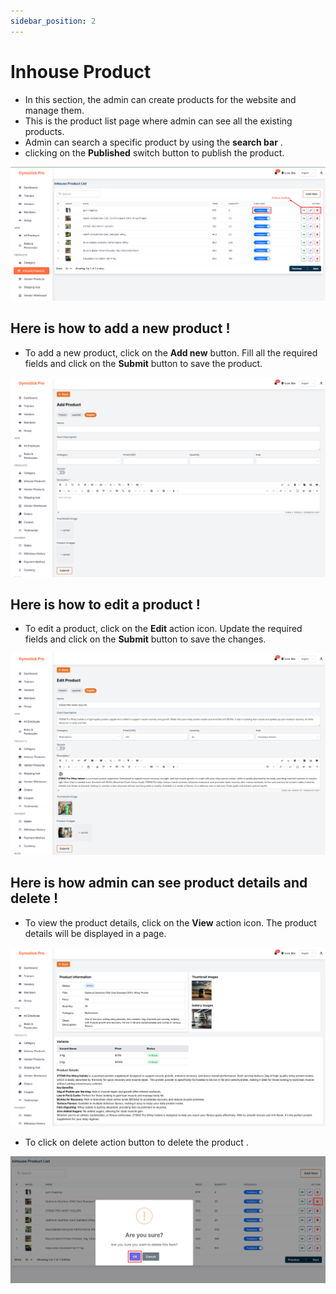 ```yaml
---
sidebar_position: 2
---
```


# Inhouse Product


- In this section, the admin can create products for the website and manage them.
- This is the product list page where admin can see all the existing products.
- Admin can search a specific product by using the **search bar** .
- clicking on the **Published** switch button to publish the product.


![product](./img/p.png)

## Here is how to add a new product !

- To add a new product, click on the **Add new** button. Fill all the required fields and click on the **Submit** button to save the product.


![product](./img/add.png)

## Here is how to edit a product !

- To edit a product, click on the **Edit** action icon. Update the required fields and click on the **Submit** button to save the changes.


![product](./img/edi.png)

## Here is how admin can see product details and delete !

- To view the product details, click on the **View** action icon. The product details will be displayed in a page.


![product](./img/view.png)

- To click on delete action button to delete the product .

![product](./img/del.png)
